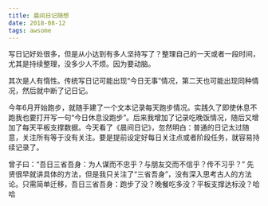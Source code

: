 ```yaml
---
title: 晨间日记随想
date: 2018-08-12
tags: awsome
---
```


写日记好处很多，但是从小达到有多人坚持写了？整理自己的一天或者一段时间，尤其是持续整理，没多少人不烦。因为要动脑。

<!--more-->

其次是人有惰性。传统写日记可能出现“今日无事”情况，第二天也可能出现同种情况，然后就中断了记日记。

今年6月开始跑步，就随手建了一个文本记录每天跑步情况。实践久了即使休息不跑我也要打开写一句“今日休息没跑步”。后来我增加了记录吃晚饭情况，随后又增加了每天平板支撑数据。今天看了《晨间日记》，忽然明白：普通的日记太过随意，关注所有等于没有关注。要是提前设定好每日关注点或者阶段任务，就容易持续记录了。

曾子曰：“吾日三省吾身：为人谋而不忠乎？与朋友交而不信乎？传不习乎？” 先贤很早就讲具体的方法，但是我只关注了“三省吾身”，没有深入思考古人的方法论。只需简单迁移，吾日三省吾身：跑步了没？晚餐吃多没？平板支撑达标没？哈哈